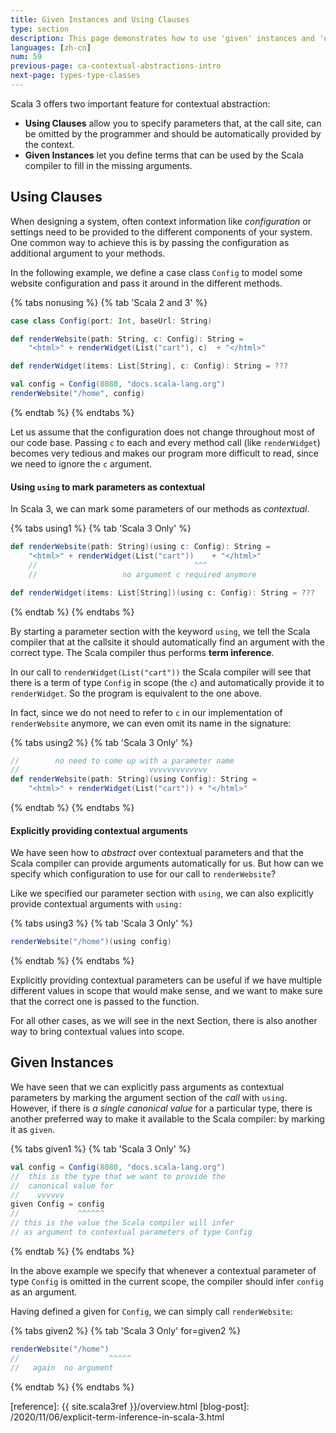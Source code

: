 ```yaml
---
title: Given Instances and Using Clauses
type: section
description: This page demonstrates how to use 'given' instances and 'using' clauses in Scala 3.
languages: [zh-cn]
num: 59
previous-page: ca-contextual-abstractions-intro
next-page: types-type-classes
---
```



Scala 3 offers two important feature for contextual abstraction:

- **Using Clauses** allow you to specify parameters that, at the call site, can be omitted by the programmer and should be automatically provided by the context.
- **Given Instances** let you define terms that can be used by the Scala compiler to fill in the missing arguments.

## Using Clauses

When designing a system, often context information like _configuration_ or settings need to be provided to the different components of your system.
One common way to achieve this is by passing the configuration as additional argument to your methods.

In the following example, we define a case class `Config` to model some website configuration and pass it around in the different methods.

{% tabs nonusing %}
{% tab 'Scala 2 and 3' %}

```scala
case class Config(port: Int, baseUrl: String)

def renderWebsite(path: String, c: Config): String =
    "<html>" + renderWidget(List("cart"), c)  + "</html>"

def renderWidget(items: List[String], c: Config): String = ???

val config = Config(8080, "docs.scala-lang.org")
renderWebsite("/home", config)
```

{% endtab %}
{% endtabs %}

Let us assume that the configuration does not change throughout most of our code base.
Passing `c` to each and every method call (like `renderWidget`) becomes very tedious and makes our program more difficult to read, since we need to ignore the `c` argument.

#### Using `using` to mark parameters as contextual

In Scala 3, we can mark some parameters of our methods as _contextual_.

{% tabs using1 %}
{% tab 'Scala 3 Only'  %}

```scala
def renderWebsite(path: String)(using c: Config): String =
    "<html>" + renderWidget(List("cart"))    + "</html>"
    //                                   ^^^
    //                   no argument c required anymore

def renderWidget(items: List[String])(using c: Config): String = ???
```

{% endtab %}
{% endtabs %}

By starting a parameter section with the keyword `using`, we tell the Scala compiler that at the callsite it should automatically find an argument with the correct type.
The Scala compiler thus performs **term inference**.

In our call to `renderWidget(List("cart"))` the Scala compiler will see that there is a term of type `Config` in scope (the `c`) and automatically provide it to `renderWidget`.
So the program is equivalent to the one above.

In fact, since we do not need to refer to `c` in our implementation of `renderWebsite` anymore, we can even omit its name in the signature:

{% tabs using2 %}
{% tab 'Scala 3 Only' %}

```scala
//        no need to come up with a parameter name
//                             vvvvvvvvvvvvv
def renderWebsite(path: String)(using Config): String =
    "<html>" + renderWidget(List("cart")) + "</html>"
```

{% endtab %}
{% endtabs %}

#### Explicitly providing contextual arguments

We have seen how to _abstract_ over contextual parameters and that the Scala compiler can provide arguments automatically for us.
But how can we specify which configuration to use for our call to `renderWebsite`?

Like we specified our parameter section with `using`, we can also explicitly provide contextual arguments with `using:`

{% tabs using3 %}
{% tab 'Scala 3 Only' %}

```scala
renderWebsite("/home")(using config)
```

{% endtab %}
{% endtabs %}

Explicitly providing contextual parameters can be useful if we have multiple different values in scope that would make sense, and we want to make sure that the correct one is passed to the function.

For all other cases, as we will see in the next Section, there is also another way to bring contextual values into scope.

## Given Instances

We have seen that we can explicitly pass arguments as contextual parameters by marking the argument section of the _call_ with `using`.
However, if there is _a single canonical value_ for a particular type, there is another preferred way to make it available to the Scala compiler: by marking it as `given`.

{% tabs given1 %}
{% tab 'Scala 3 Only' %}

```scala
val config = Config(8080, "docs.scala-lang.org")
//  this is the type that we want to provide the
//  canonical value for
//    vvvvvv
given Config = config
//             ^^^^^^
// this is the value the Scala compiler will infer
// as argument to contextual parameters of type Config
```

{% endtab %}
{% endtabs %}

In the above example we specify that whenever a contextual parameter of type `Config` is omitted in the current scope, the compiler should infer `config` as an argument.

Having defined a given for `Config`, we can simply call `renderWebsite`:

{% tabs given2 %}
{% tab 'Scala 3 Only' for=given2 %}

```scala
renderWebsite("/home")
//                    ^^^^^
//   again  no argument
```

{% endtab %}
{% endtabs %}

[reference]: {{ site.scala3ref }}/overview.html
[blog-post]: /2020/11/06/explicit-term-inference-in-scala-3.html
